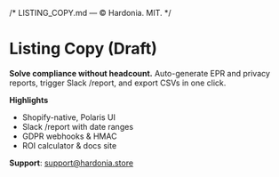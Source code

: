 /* LISTING_COPY.md — © Hardonia. MIT. */
# Listing Copy (Draft)
**Solve compliance without headcount.** Auto-generate EPR and privacy reports, trigger Slack /report, and export CSVs in one click.

**Highlights**
- Shopify-native, Polaris UI
- Slack /report with date ranges
- GDPR webhooks & HMAC
- ROI calculator & docs site

**Support**: support@hardonia.store
